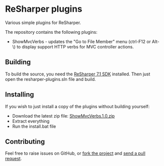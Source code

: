 # ReSharper plugins #

Various simple plugins for ReSharper.

The repository contains the following plugins:

- ShowMvcVerbs - updates the "Go to File Member" menu (ctrl-F12 or Alt-\\) to display support HTTP verbs for MVC controller actions. 

## Building ##

To build the source, you need the [ReSharper 7.1 SDK](http://www.jetbrains.com/resharper/download/index.html) installed. Then just open the resharper-plugins.sln file and build.

## Installing ##

If you wish to just install a copy of the plugins without building yourself:

- Download the latest zip file: [ShowMvcVerbs.1.0.zip](http://download.jetbrains.com/resharper/plugins/ShowMvcVerbs.1.0.zip)
- Extract everything
- Run the install.bat file

## Contributing ##

Feel free to raise issues on GitHub, or [fork the project](http://help.github.com/fork-a-repo/) and [send a pull request](http://help.github.com/send-pull-requests/).
